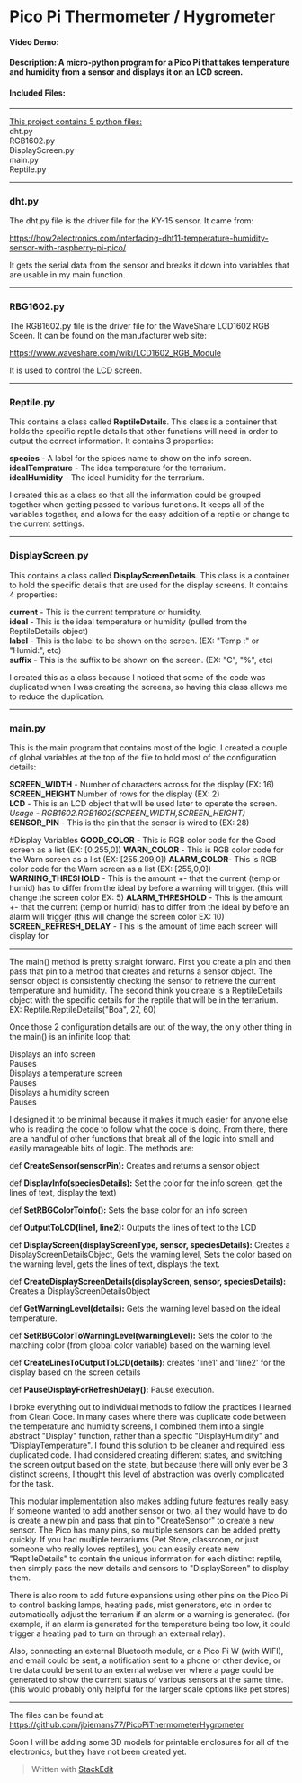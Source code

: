 # Pico Pi Thermometer / Hygrometer

#### Video Demo: <URL>

#### Description: A micro-python program for a Pico Pi that takes temperature and humidity from a sensor and displays it on an LCD screen.

#### Included Files:
<hr>
<u>This project contains 5 python files:</u>
<br>dht.py
<br>RGB1602.py
<br>DisplayScreen.py
<br>main.py
<br>Reptile.py

<hr>

### dht.py
The dht.py file is the driver file for the KY-15 sensor.  It came from:

https://how2electronics.com/interfacing-dht11-temperature-humidity-sensor-with-raspberry-pi-pico/

It gets the serial data from the sensor and breaks it down into variables that are usable in my main function.
<hr>

### RBG1602.py
The RGB1602.py file is the driver file for the WaveShare LCD1602 RGB Sceen.  It can be found on the manufacturer web site:

https://www.waveshare.com/wiki/LCD1602_RGB_Module

It is used to control the LCD screen.

<hr>

### Reptile.py
This contains a class called <b>ReptileDetails</b>.  This class is a container that holds the specific reptile details that other functions will need in order to output the correct information.  It contains 3 properties: <br>
<p><b>species</b> - A label for the spices name to show on the info screen.<br>
<b>idealTemprature</b> - The idea temperature for the terrarium.<br>
<b>idealHumidity</b> - The ideal humidity for the terrarium. </p>

I created this as a class so that all the information could be grouped together when getting passed to various functions.  It keeps all of the variables together, and allows for the easy addition of a reptile or change to the current settings.

<hr>

### DisplayScreen.py
This contains a class called <b>DisplayScreenDetails</b>.  This class is a container to hold the specific details that are used for the display screens.  It contains 4 properties:<br>
<p><b>current</b> - This is the current temprature or humidity.<br>
<b>ideal</b> - This is the ideal temperature or humidity (pulled from the ReptileDetails object)<br>
<b>label</b> - This is the label to be shown on the screen. (EX: "Temp :" or "Humid:", etc)<br>
<b>suffix</b> - This is the suffix to be shown on the screen. (EX: "C", "%", etc)<br>

I created this as a class because I noticed that some of the code was duplicated when I was creating the screens, so having this class allows me to reduce the duplication.

<hr>

### main.py
This is the main program that contains most of the logic.  I created a couple of global variables at the top of the file to hold most of the configuration details:
<p><b>SCREEN_WIDTH</b> - Number of characters across for the display (EX: 16)<br>
<b>SCREEN_HEIGHT</b> Number of rows for the display (EX: 2)<br>
<b>LCD</b> - This is an LCD object that will be used later to operate the screen.  <i>Usage - RGB1602.RGB1602(SCREEN_WIDTH,SCREEN_HEIGHT)</i><br>
<b>SENSOR_PIN</b> - This is the pin that the sensor is wired to (EX: 28)<br>

#Display Variables
<b>GOOD_COLOR</b> - This is RGB color code for the Good screen as a list (EX: [0,255,0])
<b>WARN_COLOR</b> - This is RGB color code for the Warn screen as a list (EX: [255,209,0])
<b>ALARM_COLOR</b>- This is RGB color code for the Warn screen as a list (EX: [255,0,0])<br>
<b>WARNING_THRESHOLD</b> - This is the amount +- that the current (temp or humid) has to differ from the ideal by before a warning will trigger. (this will change the screen color EX: 5)
<b>ALARM_THRESHOLD</b> - This is the amount +- that the current (temp or humid) has to differ from the ideal by before an alarm will trigger (this will change the screen color EX: 10)
<b>SCREEN_REFRESH_DELAY</b> - This is the amount of time each screen will display for</p>
<hr>
The main() method is pretty straight forward.  First you create a pin and then pass that pin to a method that creates and returns a sensor object.  The sensor object is consistently checking the sensor to retrieve the current temperature and humidity.  The second think you create is a ReptileDetails object with the specific details for the reptile that will be in the terrarium.  EX: Reptile.ReptileDetails("Boa", 27, 60) 

Once those 2 configuration details are out of the way, the only other thing in the main() is an infinite loop that:
<p>Displays an info screen<br>
Pauses<br>
Displays a temperature screen<br>
Pauses<br>
Displays a humidity screen<br>
Pauses<br></p>

I designed it to be minimal because it makes it much easier for anyone else who is reading the code to follow what the code is doing.  From there, there are a handful of other functions that break all of the logic into small and easily manageable bits of logic.  The methods are:

def <b>CreateSensor(sensorPin):</b>
Creates and returns a sensor object

def <b>DisplayInfo(speciesDetails):</b>
Set the color for the info screen, get the lines of text, display the text)

def <b>SetRBGColorToInfo():</b>
Sets the base color for an info screen

def <b>OutputToLCD(line1, line2):</b>
Outputs the lines of text to the LCD

def <b>DisplayScreen(displayScreenType, sensor, speciesDetails):</b>
Creates a DisplayScreenDetailsObject, Gets the warning level, Sets the color based on the warning level, gets the lines of text, displays the text.

def <b>CreateDisplayScreenDetails(displayScreen, sensor, speciesDetails):</b>
Creates a DisplayScreenDetailsObject

def <b>GetWarningLevel(details):</b>
Gets the warning level based on the ideal temperature.

def <b>SetRBGColorToWarningLevel(warningLevel):</b>
Sets the color to the matching color (from global color variable) based on the warning level.

def <b>CreateLinesToOutputToLCD(details):</b>
creates 'line1' and 'line2' for the display based on the screen details 

def <b>PauseDisplayForRefreshDelay():</b>
Pause execution.

I broke everything out to individual methods to follow the practices I learned from Clean Code.  In many cases where there was duplicate code between the temperature and humidity screens,  I combined them into a single abstract "Display" function, rather than a specific "DisplayHumidity" and "DisplayTemperature".  I found this solution to be cleaner and required less duplicated code.  I had considered creating different states, and switching the screen output based on the state, but because there will only ever be 3 distinct screens, I thought this level of abstraction was overly complicated for the task.

This modular implementation also makes adding future features really easy.  If someone wanted to add another sensor or two, all they would have to do is create a new pin and pass that pin to "CreateSensor" to create a new sensor.  The Pico has many pins, so multiple sensors can be added pretty quickly.  If you had multiple terrariums (Pet Store, classroom, or just someone who really loves reptiles), you can easily create new "ReptileDetails" to contain the unique information for each distinct reptile, then simply pass the new details and sensors to "DisplayScreen" to display them.

There is also room to add future expansions using other pins on the Pico Pi to control basking lamps, heating pads, mist generators, etc in order to automatically adjust the terrarium if an alarm or a warning is generated.  (for example, if an alarm is generated for the temperature being too low, it could trigger a heating pad to turn on through an external relay).

Also, connecting an external Bluetooth module, or a Pico Pi W (with WIFI), and email could be sent, a notification sent to a phone or other device, or the data could be sent to an external webserver where a page could be generated to show the current status of various sensors at the same time. (this would probably only helpful for the larger scale options like pet stores)

<hr>

The files can be found at:
https://github.com/jbiemans77/PicoPiThermometerHygrometer

Soon I will be adding some 3D models for printable enclosures for all of the electronics, but they have not been created yet.

> Written with [StackEdit](https://stackedit.io/)
